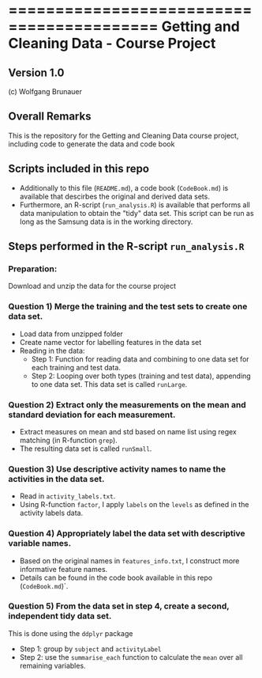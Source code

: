 ==========================================
Getting and Cleaning Data - Course Project
==========================================
## Version 1.0
(c) Wolfgang Brunauer

## Overall Remarks
This is the repository for the Getting and Cleaning Data course project, including code to generate the data and code book

## Scripts included in this repo
- Additionally to this file (`README.md`), a code book (`CodeBook.md`) is available that descirbes the original and derived data sets. 
- Furthermore, an R-script (`run_analysis.R`) is available that performs all data manipulation to obtain the "tidy" data set. This script can be run as long as the Samsung data is in the working directory. 

## Steps performed in the R-script `run_analysis.R`
### Preparation: 
Download and unzip the data for the course project

### Question 1) Merge the training and the test sets to create one data set.
- Load data from unzipped folder
- Create name vector for labelling features in the data set
- Reading in the data:
  - Step 1: Function for reading data and combining to one data set for each training and test data.
  - Step 2: Looping over both types (training and test data), appending to one data set. This data set is called `runLarge`.
  
### Question 2) Extract only the measurements on the mean and standard deviation for each measurement. 
- Extract measures on mean and std based on name list using regex matching (in R-function `grep`).
- The resulting data set is called `runSmall`.

### Question 3) Use descriptive activity names to name the activities in the data set.
- Read in `activity_labels.txt`.
- Using R-function `factor`, I apply `labels` on the `levels` as defined in the activity labels data. 

### Question 4) Appropriately label the data set with descriptive variable names.
- Based on the original names in `features_info.txt`, I construct more informative feature names.
- Details can be found in the code book available in this repo (`CodeBook.md`)`.

### Question 5) From the data set in step 4, create a second, independent tidy data set. 
This is done using the `ddplyr` package
- Step 1: group by `subject` and `activityLabel`
- Step 2: use the `summarise_each` function to calculate the `mean` over all remaining variables.